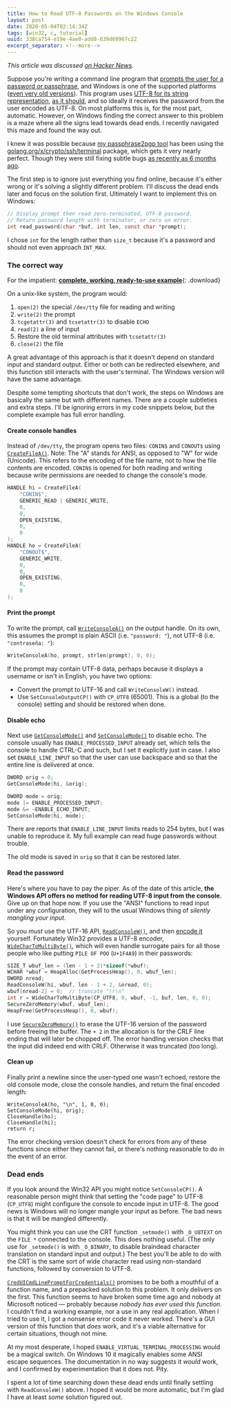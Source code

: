 ```yaml
---
title: How to Read UTF-8 Passwords on the Windows Console
layout: post
date: 2020-05-04T02:14:34Z
tags: [win32, c, tutorial]
uuid: 338ca754-e19e-4ae0-add8-639d69967c22
excerpt_separator: <!--more-->
---
```


*This article was discussed [on Hacker News][hn].*

Suppose you're writing a command line program that [prompts the user for
a password or passphrase][enchive], and Windows is one of the supported
platforms ([even very old versions][blast]). This program uses [UTF-8
for its string representation][index], [as it should][utf8], and so
ideally it receives the password from the user encoded as UTF-8. On most
platforms this is, for the most part, automatic. However, on Windows
finding the correct answer to this problem is a maze where all the signs
lead towards dead ends. I recently navigated this maze and found the way
out.

<!--more-->

I knew it was possible because [my passphrase2pgp tool][pgp] has been
using the [golang.org/x/crypto/ssh/terminal][ssh] package, which gets it
very nearly perfect. Though they were still fixing subtle bugs [as
recently as 6 months ago][bug].

The first step is to ignore just everything you find online, because
it's either wrong or it's solving a slightly different problem. I'll
discuss the dead ends later and focus on the solution first. Ultimately
I want to implement this on Windows:

```c
// Display prompt then read zero-terminated, UTF-8 password.
// Return password length with terminator, or zero on error.
int read_password(char *buf, int len, const char *prompt);
```

I chose `int` for the length rather than `size_t` because it's a
password and should not even approach `INT_MAX`.

### The correct way

For the impatient:
[**complete, working, ready-to-use example**][gist]{: .download}

On a unix-like system, the program would:

1. `open(2)` the special `/dev/tty` file for reading and writing
2. `write(2)` the prompt
3. `tcgetattr(3)` and `tcsetattr(3)` to disable `ECHO`
4. `read(2)` a line of input
5. Restore the old terminal attributes with `tcsetattr(3)`
6. `close(2)` the file

A great advantage of this approach is that it doesn't depend on standard
input and standard output. Either or both can be redirected elsewhere,
and this function still interacts with the user's terminal. The Windows
version will have the same advantage.

Despite some tempting shortcuts that don't work, the steps on Windows
are basically the same but with different names. There are a couple
subtleties and extra steps. I'll be ignoring errors in my code snippets
below, but the complete example has full error handling.

#### Create console handles

Instead of `/dev/tty`, the program opens two files: `CONIN$` and
`CONOUT$` using [`CreateFileA()`][cfa]. Note: The "A" stands for ANSI,
as opposed to "W" for wide (Unicode). This refers to the encoding of the
file name, not to how the file contents are encoded. `CONIN$` is opened
for both reading and writing because write permissions are needed to
change the console's mode.

```c
HANDLE hi = CreateFileA(
    "CONIN$",
    GENERIC_READ | GENERIC_WRITE,
    0,
    0,
    OPEN_EXISTING,
    0,
    0
);
HANDLE ho = CreateFileA(
    "CONOUT$",
    GENERIC_WRITE,
    0,
    0,
    OPEN_EXISTING,
    0,
    0
);
```

#### Print the prompt

To write the prompt, call [`WriteConsoleA()`][wca] on the output handle.
On its own, this assumes the prompt is plain ASCII (i.e. `"password:
"`), not UTF-8 (i.e. `"contraseña: "`):

```c
WriteConsoleA(ho, prompt, strlen(prompt), 0, 0);
```

If the prompt may contain UTF-8 data, perhaps because it displays a
username or isn't in English, you have two options:

* Convert the prompt to UTF-16 and call `WriteConsoleW()` instead.
* Use `SetConsoleOutputCP()` with `CP_UTF8` (65001). This is a global
  (to the console) setting and should be restored when done.

#### Disable echo

Next use [`GetConsoleMode()`][gcm] and [`SetConsoleMode()`][scm] to
disable echo. The console usually has `ENABLE_PROCESSED_INPUT` already
set, which tells the console to handle CTRL-C and such, but I set it
explicitly just in case. I also set `ENABLE_LINE_INPUT` so that the user
can use backspace and so that the entire line is delivered at once.

```c
DWORD orig = 0;
GetConsoleMode(hi, &orig);

DWORD mode = orig;
mode |= ENABLE_PROCESSED_INPUT;
mode &= ~ENABLE_ECHO_INPUT;
SetConsoleMode(hi, mode);
```

There are reports that `ENABLE_LINE_INPUT` limits reads to 254 bytes,
but I was unable to reproduce it. My full example can read huge
passwords without trouble.

The old mode is saved in `orig` so that it can be restored later.

#### Read the password

Here's where you have to pay the piper. As of the date of this article,
**the Windows API offers no method for reading UTF-8 input from the
console**. Give up on that hope now. If you use the "ANSI" functions to
read input under any configuration, they will to the usual Windows thing
of *silently mangling your input*.

So you *must* use the UTF-16 API, [`ReadConsoleW()`][rcw], and then
[encode it][bra] yourself. Fortunately Win32 provides a UTF-8 encoder,
[`WideCharToMultiByte()`][wcmb], which will even handle surrogate pairs
for all those people who like putting `PILE OF POO` (`U+1F4A9`) in their
passwords:

```c
SIZE_T wbuf_len = (len - 1 + 2)*sizeof(*wbuf);
WCHAR *wbuf = HeapAlloc(GetProcessHeap(), 0, wbuf_len);
DWORD nread;
ReadConsoleW(hi, wbuf, len - 1 + 2, &nread, 0);
wbuf[nread-2] = 0;  // truncate "\r\n"
int r = WideCharToMultiByte(CP_UTF8, 0, wbuf, -1, buf, len, 0, 0);
SecureZeroMemory(wbuf, wbuf_len);
HeapFree(GetProcessHeap(), 0, wbuf);
```

I use [`SecureZeroMemory()`][szm] to erase the UTF-16 version of the
password before freeing the buffer. The `+ 2` in the allocation is for
the CRLF line ending that will later be chopped off. The error handling
version checks that the input did indeed end with CRLF. Otherwise it was
truncated (too long).

#### Clean up

Finally print a newline since the user-typed one wasn't echoed, restore
the old console mode, close the console handles, and return the final
encoded length:

```
WriteConsoleA(ho, "\n", 1, 0, 0);
SetConsoleMode(hi, orig);
CloseHandle(ho);
CloseHandle(hi);
return r;
```

The error checking version doesn't check for errors from any of these
functions since either they cannot fail, or there's nothing reasonable
to do in the event of an error.

### Dead ends

If you look around the Win32 API you might notice `SetConsoleCP()`. A
reasonable person might think that setting the "code page" to UTF-8
(`CP_UTF8`) might configure the console to encode input in UTF-8. The
good news is Windows will no longer mangle your input as before. The bad
news is that it will be mangled differently.

You might think you can use the CRT function `_setmode()` with
`_O_U8TEXT` on the `FILE *` connected to the console. This does nothing
useful. (The only use for `_setmode()` is with `_O_BINARY`, to disable
braindead character translation on standard input and output.) The best
you'll be able to do with the CRT is the same sort of wide character
read using non-standard functions, followed by conversion to UTF-8.

[`CredUICmdLinePromptForCredentials()`][credui] promises to be both a
mouthful of a function name, and a prepacked solution to this problem.
It only delivers on the first. This function seems to have broken some
time ago and nobody at Microsoft noticed — probably because *nobody has
ever used this function*. I couldn't find a working example, nor a use
in any real application. When I tried to use it, I got a nonsense error
code it never worked. There's a GUI version of this function that *does*
work, and it's a viable alternative for certain situations, though not
mine.

At my most desperate, I hoped `ENABLE_VIRTUAL_TERMINAL_PROCESSING` would
be a magical switch. On Windows 10 it magically enables some ANSI escape
sequences. The documentation in no way suggests it *would* work, and I
confirmed by experimentation that it does not. Pity.

I spent a lot of time searching down these dead ends until finally
settling with `ReadConsoleW()` above. I hoped it would be more
automatic, but I'm glad I have at least *some* solution figured out.


[blast]: /blog/2018/04/13/
[bra]: /blog/2017/10/06/
[bug]: https://github.com/golang/crypto/commit/6d4e4cb37c7d6416dfea8472e751c7b6615267a6
[cfa]: https://docs.microsoft.com/en-us/windows/win32/api/fileapi/nf-fileapi-createfilea
[credui]: https://docs.microsoft.com/en-us/windows/win32/api/wincred/nf-wincred-creduicmdlinepromptforcredentialsa
[enchive]: /blog/2017/03/12/
[gcm]: https://docs.microsoft.com/en-us/windows/console/getconsolemode
[gist]: https://github.com/skeeto/scratch/blob/master/misc/read-password-w32.c
[hn]: https://news.ycombinator.com/item?id=23064864
[index]: /blog/2019/05/29/
[pgp]: /blog/2019/07/10/
[rcw]: https://docs.microsoft.com/en-us/windows/console/readconsole
[scm]: https://docs.microsoft.com/en-us/windows/console/setconsolemode
[ssh]: https://pkg.go.dev/golang.org/x/crypto/ssh/terminal
[szm]: https://docs.microsoft.com/en-us/windows-hardware/drivers/ddi/wdm/nf-wdm-rtlsecurezeromemory
[utf8]: http://utf8everywhere.org/
[wca]: https://docs.microsoft.com/en-us/windows/console/writeconsole
[wcmb]: https://docs.microsoft.com/en-us/windows/win32/api/stringapiset/nf-stringapiset-widechartomultibyte
